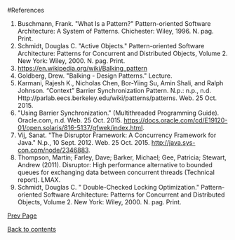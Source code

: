 #References

1.	Buschmann, Frank. "What Is a Pattern?" Pattern-oriented Software Architecture: A System of Patterns. Chichester: Wiley, 1996. N. pag. Print.
2.	Schmidt, Douglas C. "Active Objects." Pattern-oriented Software Architecture: Patterns for Concurrent and Distributed Objects, Volume 2. New York: Wiley, 2000. N. pag. Print.
3.	https://en.wikipedia.org/wiki/Balking_pattern
4.	Goldberg, Drew. "Balking - Design Patterns." Lecture.
5.	Karmani, Rajesh K., Nicholas Chen, Bor-Yiing Su, Amin Shali, and Ralph Johnson. “Context” Barrier Synchronization Pattern. N.p.: n.p., n.d. Http://parlab.eecs.berkeley.edu/wiki/patterns/patterns. Web. 25 Oct. 2015.
6.	"Using Barrier Synchronization." (Multithreaded Programming Guide). Oracle.com, n.d. Web. 25 Oct. 2015. <https://docs.oracle.com/cd/E19120-01/open.solaris/816-5137/gfwek/index.html>.
7.	Vij, Sanat. "The Disruptor Framework: A Concurrency Framework for Java." N.p., 10 Sept. 2012. Web. 25 Oct. 2015. <http://java.sys-con.com/node/2346883>.
8.	Thompson, Martin; Farley, Dave; Barker, Michael; Gee, Patricia; Stewart, Andrew (2011). Disruptor: High performance alternative to bounded queues for exchanging data between concurrent threads (Technical report). LMAX.
9.	Schmidt, Douglas C. " Double-Checked Locking Optimization." Pattern-oriented Software Architecture: Patterns for Concurrent and Distributed Objects, Volume 2. New York: Wiley, 2000. N. pag. Print.


[Prev Page](https://github.com/Krithika-Balan2290/Concurrency-Design-Patterns/blob/master/Docs/thread_pools.md)

 [Back to contents](https://github.com/Krithika-Balan2290/Concurrency-Design-Patterns/blob/master/Index.md)
